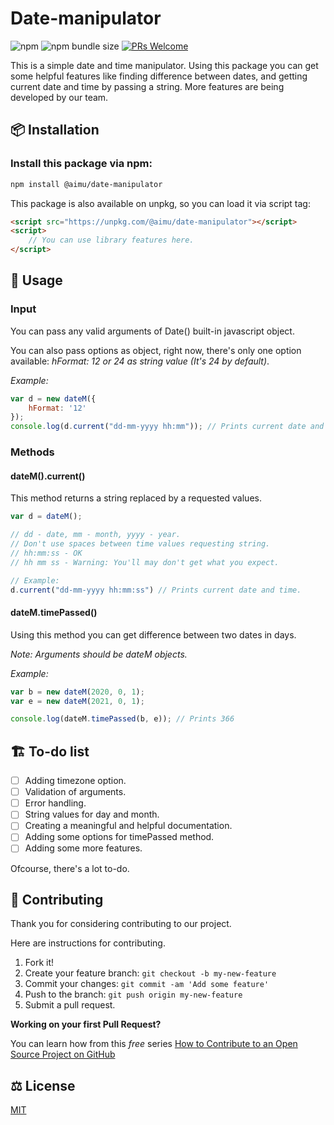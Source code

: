 # Date-manipulator

![npm](https://img.shields.io/npm/v/@aimu/date-manipulator?color=blue&style=plastic)
![npm bundle size](https://img.shields.io/bundlephobia/min/@aimu/date-manipulator?style=plastic)
[![PRs Welcome](https://img.shields.io/badge/PRs-welcome-brightgreen.svg?style=plastic)](http://makeapullrequest.com)

This is a simple date and time manipulator. Using this package you can get some helpful features like finding difference between dates, and getting current date and time by passing a string. More features are being developed by our team.

## 📦 Installation

### Install this package via npm:

```bash
npm install @aimu/date-manipulator
```

This package is also available on unpkg, so you can load it via script tag:

```html
<script src="https://unpkg.com/@aimu/date-manipulator"></script>
<script>
    // You can use library features here.
</script>
```

## 🔨 Usage

### Input

You can pass any valid arguments of Date() built-in javascript object.

You can also pass options as object, right now, there's only one option available: *hFormat: 12 or 24 as string value (It's 24 by default)*.

*Example:*

```js
var d = new dateM({
    hFormat: '12'
});
console.log(d.current("dd-mm-yyyy hh:mm")); // Prints current date and time format in 12 hours.
```

### Methods

#### dateM().current()

This method returns a string replaced by a requested values.

```js
var d = dateM();

// dd - date, mm - month, yyyy - year.
// Don't use spaces between time values requesting string.
// hh:mm:ss - OK
// hh mm ss - Warning: You'll may don't get what you expect.

// Example:
d.current("dd-mm-yyyy hh:mm:ss") // Prints current date and time.
```

#### dateM.timePassed()

Using this method you can get difference between two dates in days.

_Note: Arguments should be dateM objects._

*Example:*

```js
var b = new dateM(2020, 0, 1);
var e = new dateM(2021, 0, 1);

console.log(dateM.timePassed(b, e)); // Prints 366 
```

## 🏗️ To-do list

- [ ] Adding timezone option.
- [ ] Validation of arguments.
- [ ] Error handling.
- [ ] String values for day and month.
- [ ] Creating a meaningful and helpful documentation.
- [ ] Adding some options for timePassed method.
- [ ] Adding some more features.

Ofcourse, there's a lot to-do. 

## 🤝 Contributing

Thank you for considering contributing to our project.

Here are instructions for contributing.

1. Fork it!
2. Create your feature branch: `git checkout -b my-new-feature`
3. Commit your changes: `git commit -am 'Add some feature'`
4. Push to the branch: `git push origin my-new-feature`
5. Submit a pull request.

**Working on your first Pull Request?**

 You can learn how from this *free* series [How to Contribute to an Open Source Project on GitHub](https://kcd.im/pull-request)

## ⚖️ License

[MIT](./LICENSE.md)
